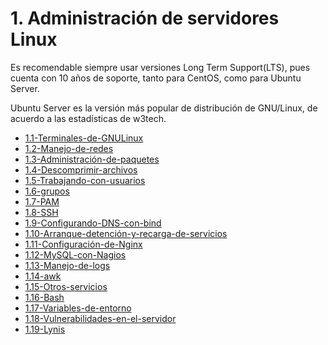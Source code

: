 # 1. Administración de servidores Linux

Es recomendable siempre usar versiones Long Term Support(LTS), pues
cuenta con 10 años de soporte, tanto para CentOS, como para Ubuntu
Server.

Ubuntu Server es la versión más popular de distribución de GNU/Linux, de
acuerdo a las estadísticas de w3tech.



[comment]:STARTING_GENERATED_TOC

* [1.1-Terminales-de-GNULinux](<./content/1.1-Terminales-de-GNULinux.md>)
* [1.2-Manejo-de-redes](<./content/1.2-Manejo-de-redes.md>)
* [1.3-Administración-de-paquetes](<./content/1.3-Administración-de-paquetes.md>)
* [1.4-Descomprimir-archivos](<./content/1.4-Descomprimir-archivos.md>)
* [1.5-Trabajando-con-usuarios](<./content/1.5-Trabajando-con-usuarios.md>)
* [1.6-grupos](<./content/1.6-grupos.md>)
* [1.7-PAM](<./content/1.7-PAM.md>)
* [1.8-SSH](<./content/1.8-SSH.md>)
* [1.9-Configurando-DNS-con-bind](<./content/1.9-Configurando-DNS-con-bind.md>)
* [1.10-Arranque-detención-y-recarga-de-servicios](<./content/1.10-Arranque-detención-y-recarga-de-servicios.md>)
* [1.11-Configuración-de-Nginx](<./content/1.11-Configuración-de-Nginx.md>)
* [1.12-MySQL-con-Nagios](<./content/1.12-MySQL-con-Nagios.md>)
* [1.13-Manejo-de-logs](<./content/1.13-Manejo-de-logs.md>)
* [1.14-awk](<./content/1.14-awk.md>)
* [1.15-Otros-servicios](<./content/1.15-Otros-servicios.md>)
* [1.16-Bash](<./content/1.16-Bash.md>)
* [1.17-Variables-de-entorno](<./content/1.17-Variables-de-entorno.md>)
* [1.18-Vulnerabilidades-en-el-servidor](<./content/1.18-Vulnerabilidades-en-el-servidor.md>)
* [1.19-Lynis](<./content/1.19-Lynis.md>)

[comment]:ENDING_GENERATED_TOC
